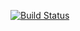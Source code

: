 [![Build Status](https://travis-ci.com/Spagettileg/pbf-e-commerce.svg?branch=master)](https://travis-ci.com/Spagettileg/pbf-e-commerce)
